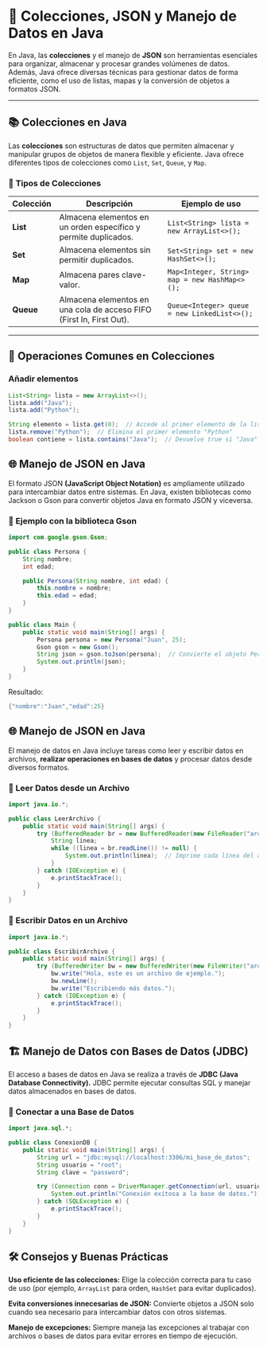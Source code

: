 # 🧳 **Colecciones, JSON y Manejo de Datos en Java**

En Java, las **colecciones** y el manejo de **JSON** son herramientas esenciales para organizar, almacenar y procesar grandes volúmenes de datos. Además, Java ofrece diversas técnicas para gestionar datos de forma eficiente, como el uso de listas, mapas y la conversión de objetos a formatos JSON.

---

## 📚 **Colecciones en Java**

Las **colecciones** son estructuras de datos que permiten almacenar y manipular grupos de objetos de manera flexible y eficiente. Java ofrece diferentes tipos de colecciones como `List`, `Set`, `Queue`, y `Map`.

### 🔹 **Tipos de Colecciones**

| Colección | Descripción                                      | Ejemplo de uso                      |
|-----------|--------------------------------------------------|-------------------------------------|
| **List**  | Almacena elementos en un orden específico y permite duplicados. | `List<String> lista = new ArrayList<>();` |
| **Set**   | Almacena elementos sin permitir duplicados.     | `Set<String> set = new HashSet<>();` |
| **Map**   | Almacena pares clave-valor.                      | `Map<Integer, String> map = new HashMap<>();` |
| **Queue** | Almacena elementos en una cola de acceso FIFO (First In, First Out). | `Queue<Integer> queue = new LinkedList<>();` |

---

## 🔄 **Operaciones Comunes en Colecciones**

### **Añadir elementos**

```java
List<String> lista = new ArrayList<>();
lista.add("Java");
lista.add("Python");

String elemento = lista.get(0);  // Accede al primer elemento de la lista
lista.remove("Python");  // Elimina el primer elemento "Python"
boolean contiene = lista.contains("Java");  // Devuelve true si "Java" está en la lista
```

## **🌐 Manejo de JSON en Java**

El formato JSON **(JavaScript Object Notation)** es ampliamente utilizado para intercambiar datos entre sistemas. En Java, existen bibliotecas como Jackson o Gson para convertir objetos Java en formato JSON y viceversa.

### **🔹 Ejemplo con la biblioteca Gson**
```java
import com.google.gson.Gson;

public class Persona {
    String nombre;
    int edad;

    public Persona(String nombre, int edad) {
        this.nombre = nombre;
        this.edad = edad;
    }
}

public class Main {
    public static void main(String[] args) {
        Persona persona = new Persona("Juan", 25);
        Gson gson = new Gson();
        String json = gson.toJson(persona);  // Convierte el objeto Persona a JSON
        System.out.println(json);
    }
}
```

Resultado:
```java
{"nombre":"Juan","edad":25}
```

## **🌐 Manejo de JSON en Java**

El manejo de datos en Java incluye tareas como leer y escribir datos en archivos, **realizar operaciones en bases de datos** y procesar datos desde diversos formatos.

### **🔹 Leer Datos desde un Archivo**
```java
import java.io.*;

public class LeerArchivo {
    public static void main(String[] args) {
        try (BufferedReader br = new BufferedReader(new FileReader("archivo.txt"))) {
            String linea;
            while ((linea = br.readLine()) != null) {
                System.out.println(linea);  // Imprime cada línea del archivo
            }
        } catch (IOException e) {
            e.printStackTrace();
        }
    }
}
```
### **🔹 Escribir Datos en un Archivo**
```java
import java.io.*;

public class EscribirArchivo {
    public static void main(String[] args) {
        try (BufferedWriter bw = new BufferedWriter(new FileWriter("archivo.txt"))) {
            bw.write("Hola, este es un archivo de ejemplo.");
            bw.newLine();
            bw.write("Escribiendo más datos.");
        } catch (IOException e) {
            e.printStackTrace();
        }
    }
}
```

## **🏗️ Manejo de Datos con Bases de Datos (JDBC)**

El acceso a bases de datos en Java se realiza a través de **JDBC (Java Database Connectivity).** JDBC permite ejecutar consultas SQL y manejar datos almacenados en bases de datos.

### **🔹 Conectar a una Base de Datos**
```java
import java.sql.*;

public class ConexionDB {
    public static void main(String[] args) {
        String url = "jdbc:mysql://localhost:3306/mi_base_de_datos";
        String usuario = "root";
        String clave = "password";

        try (Connection conn = DriverManager.getConnection(url, usuario, clave)) {
            System.out.println("Conexión exitosa a la base de datos.");
        } catch (SQLException e) {
            e.printStackTrace();
        }
    }
}
```

## **🛠️ Consejos y Buenas Prácticas**

**Uso eficiente de las colecciones:** Elige la colección correcta para tu caso de uso (por ejemplo, `ArrayList` para orden, `HashSet` para evitar duplicados).

**Evita conversiones innecesarias de JSON:** Convierte objetos a JSON solo cuando sea necesario para intercambiar datos con otros sistemas.

**Manejo de excepciones:** Siempre maneja las excepciones al trabajar con archivos o bases de datos para evitar errores en tiempo de ejecución.

